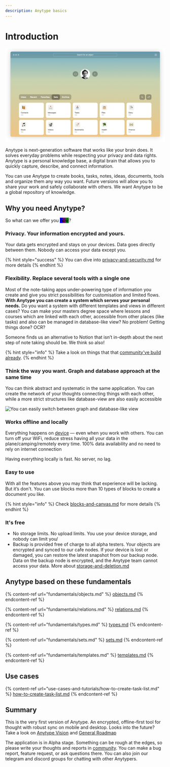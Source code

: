 ```yaml
---
description: Anytype basics
---
```


# Introduction

![Home page](<.gitbook/assets/Screenshot 2021-11-05 at 18.45.31.png>)

Anytype is next-generation software that works like your brain does. It solves everyday problems while respecting your privacy and data rights. Anytype is a personal knowledge base, a digital brain that allows you to quickly capture, describe, and connect information.

You can use Anytype to create books, tasks, notes, ideas, documents, tools and organize them any way you want. Future versions will allow you to share your work and safely collaborate with others. We want Anytype to be a global repository of knowledge.

## Why you need Anytype?

So what can we offer you <mark style="background-color:blue;">n</mark><mark style="background-color:purple;">o</mark><mark style="background-color:green;">w</mark>?

### Privacy. Your information encrypted and yours.

Your data gets encrypted and stays on your devices. Data goes directly between them. Nobody can access your data except you.

{% hint style="success" %}
You can dive into [privacy-and-security.md](how-anytype-works/privacy-and-security.md "mention") for more details
{% endhint %}

### Flexibility. Replace several tools with a single one

Most of the note-taking apps under-powering type of information you create and give you strict possibilities for customisation and limited flows. **With Anytype you can create a system which serves your personal needs.** Do you want a system with different templates and views in different cases? You can make your masters degree space where lessons and courses which are linked with each other, accessible from other places (like tasks) and also can be managed in database-like view? No problem! Getting things done? OCR?&#x20;

Someone finds us an alternative to Notion that isn’t in-depth about the next step of note taking should be. We think so also!

{% hint style="info" %}
Take a look on things that that [community've build already](https://community.anytype.io/t/picture-thread-sets-relations-types-and-templates/1507/65).
{% endhint %}

### Think the way you want. Graph and database approach at the same time

You can think abstract and systematic in the same application. You can create the network of your thoughts connecting things with each other, while a more strict structures like database-view are also easily accessible&#x20;

![You can easily switch between graph and database-like view](.gitbook/assets/test.gif)

### Works offline and locally

Everything happens on [device](https://ipfs.io/ipfs/QmR7GSQM93Cx5eAg6a6yRzNde1FQv7uL6X1o4k7zrJa3LX/ipfs.draft3.pdf) — even when you work with others. You can turn off your WiFi, reduce stress having all your data in the plane/camping/remotely every time. 100% data availability and no need to rely on internet connection

Having everything locally is fast. No server, no lag. &#x20;

### Easy to use

With all the features above you may think that experience will be lacking. But it’s don't. You can use blocks more than 10 types of blocks to create a document you like.&#x20;

{% hint style="info" %}
Check [blocks-and-canvas.md](fundamentals/blocks-and-canvas.md "mention") for more details
{% endhint %}

### It's free

* No storage limits. No upload limits. You use your device storage, and nobody can limit you/&#x20;
* Backup is provided free of charge to all alpha testers. Your objects are encrypted and synced to our cafe nodes. If your device is lost or damaged, you can restore the latest snapshot from our backup node. Data on the backup node is encrypted, and the Anytype team cannot access your data.  More about  [storage-and-deletion.md](how-anytype-works/storage-and-deletion.md "mention")

## Anytype based on these fundamentals

{% content-ref url="fundamentals/objects.md" %}
[objects.md](fundamentals/objects.md)
{% endcontent-ref %}

{% content-ref url="fundamentals/relations.md" %}
[relations.md](fundamentals/relations.md)
{% endcontent-ref %}

{% content-ref url="fundamentals/types.md" %}
[types.md](fundamentals/types.md)
{% endcontent-ref %}

{% content-ref url="fundamentals/sets.md" %}
[sets.md](fundamentals/sets.md)
{% endcontent-ref %}

{% content-ref url="fundamentals/templates.md" %}
[templates.md](fundamentals/templates.md)
{% endcontent-ref %}

## Use cases

{% content-ref url="use-cases-and-tutorials/how-to-create-task-list.md" %}
[how-to-create-task-list.md](use-cases-and-tutorials/how-to-create-task-list.md)
{% endcontent-ref %}

## Summary

This is the very first version of Anytype. An encrypted, offline-first tool for thought with robust sync on mobile and desktop. Looks into the future? Take a look on [Anytype Vision](https://vision.anytype.io) and [General Roadmap](https://community.anytype.io/t/release-plan-a-general-roadmap/1283)

The application is in Alpha stage. Something can be rough at the edges, so please write your thoughts and reports in [community](https://community.anytype.io). You can make a bug report, feature request, or ask questions there. You can also join our telegram and discord groups for chatting with other Anytypers.
